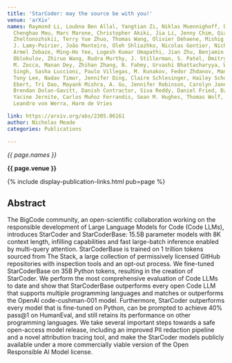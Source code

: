 ```yaml
---
title: 'StarCoder: may the source be with you!'
venue: 'arXiv'
names: Raymond Li, Loubna Ben Allal, Yangtian Zi, Niklas Muennighoff, Denis Kocetkov,
  Chenghao Mou, Marc Marone, Christopher Akiki, Jia Li, Jenny Chim, Qian Liu, Evgenii
  Zheltonozhskii, Terry Yue Zhuo, Thomas Wang, Olivier Dehaene, Mishig Davaadorj,
  J. Lamy-Poirier, João Monteiro, Oleh Shliazhko, Nicolas Gontier, Nicholas Meade,
  Armel Zebaze, Ming-Ho Yee, Logesh Kumar Umapathi, Jian Zhu, Benjamin Lipkin, Muhtasham
  Oblokulov, Zhiruo Wang, Rudra Murthy, J. Stillerman, S. Patel, Dmitry Abulkhanov,
  M. Zocca, Manan Dey, Zhihan Zhang, N. Fahmy, Urvashi Bhattacharyya, W. Yu, Swayam
  Singh, Sasha Luccioni, Paulo Villegas, M. Kunakov, Fedor Zhdanov, Manuel Romero,
  Tony Lee, Nadav Timor, Jennifer Ding, Claire Schlesinger, Hailey Schoelkopf, Jana
  Ebert, Tri Dao, Mayank Mishra, A. Gu, Jennifer Robinson, Carolyn Jane Anderson,
  Brendan Dolan-Gavitt, Danish Contractor, Siva Reddy, Daniel Fried, Dzmitry Bahdanau,
  Yacine Jernite, Carlos Muñoz Ferrandis, Sean M. Hughes, Thomas Wolf, Arjun Guha,
  Leandro von Werra, Harm de Vries

link: https://arxiv.org/abs/2305.06161
author: Nicholas Meade
categories: Publications

---
```


*{{ page.names }}*

**{{ page.venue }}**

{% include display-publication-links.html pub=page %}

## Abstract

The BigCode community, an open-scientific collaboration working on the responsible development of Large Language Models for Code (Code LLMs), introduces StarCoder and StarCoderBase: 15.5B parameter models with 8K context length, infilling capabilities and fast large-batch inference enabled by multi-query attention. StarCoderBase is trained on 1 trillion tokens sourced from The Stack, a large collection of permissively licensed GitHub repositories with inspection tools and an opt-out process. We fine-tuned StarCoderBase on 35B Python tokens, resulting in the creation of StarCoder. We perform the most comprehensive evaluation of Code LLMs to date and show that StarCoderBase outperforms every open Code LLM that supports multiple programming languages and matches or outperforms the OpenAI code-cushman-001 model. Furthermore, StarCoder outperforms every model that is fine-tuned on Python, can be prompted to achieve 40\% pass@1 on HumanEval, and still retains its performance on other programming languages. We take several important steps towards a safe open-access model release, including an improved PII redaction pipeline and a novel attribution tracing tool, and make the StarCoder models publicly available under a more commercially viable version of the Open Responsible AI Model license.